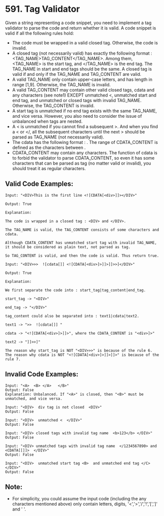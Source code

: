# 591. Tag Validator

Given a string representing a code snippet, you need to implement a tag validator to parse the code and return whether it is valid. A code snippet is valid if all the following rules hold:

* The code must be wrapped in a valid closed tag. Otherwise, the code is invalid.
* A closed tag (not necessarily valid) has exactly the following format : <TAG_NAME>TAG_CONTENT</TAG_NAME>. Among them, <TAG_NAME> is the start tag, and </TAG_NAME> is the end tag. The TAG_NAME in start and end tags should be the same. A closed tag is valid if and only if the TAG_NAME and TAG_CONTENT are valid.
* A valid TAG_NAME only contain upper-case letters, and has length in range [1,9]. Otherwise, the TAG_NAME is invalid.
* A valid TAG_CONTENT may contain other valid closed tags, cdata and any characters (see note1) EXCEPT unmatched <, unmatched start and end tag, and unmatched or closed tags with invalid TAG_NAME. Otherwise, the TAG_CONTENT is invalid.
* A start tag is unmatched if no end tag exists with the same TAG_NAME, and vice versa. However, you also need to consider the issue of unbalanced when tags are nested.
* A < is unmatched if you cannot find a subsequent >. And when you find a < or </, all the subsequent characters until the next > should be parsed as TAG_NAME (not necessarily valid).
* The cdata has the following format : <![CDATA[CDATA_CONTENT]]>. The range of CDATA_CONTENT is defined as the characters between <![CDATA[ and the first subsequent ]]>.
* CDATA_CONTENT may contain any characters. The function of cdata is to forbid the validator to parse CDATA_CONTENT, so even it has some characters that can be parsed as tag (no matter valid or invalid), you should treat it as regular characters.

## Valid Code Examples:

```
Input: "<DIV>This is the first line <![CDATA[<div>]]></DIV>"

Output: True

Explanation: 

The code is wrapped in a closed tag : <DIV> and </DIV>. 

The TAG_NAME is valid, the TAG_CONTENT consists of some characters and cdata. 

Although CDATA_CONTENT has unmatched start tag with invalid TAG_NAME, it should be considered as plain text, not parsed as tag.

So TAG_CONTENT is valid, and then the code is valid. Thus return true.

Input: "<DIV>>>  ![cdata[]] <![CDATA[<div>]>]]>]]>>]</DIV>"

Output: True

Explanation:

We first separate the code into : start_tag|tag_content|end_tag.

start_tag -> "<DIV>"

end_tag -> "</DIV>"

tag_content could also be separated into : text1|cdata|text2.

text1 -> ">>  ![cdata[]] "

cdata -> "<![CDATA[<div>]>]]>", where the CDATA_CONTENT is "<div>]>"

text2 -> "]]>>]"

The reason why start_tag is NOT "<DIV>>>" is because of the rule 6.
The reason why cdata is NOT "<![CDATA[<div>]>]]>]]>" is because of the rule 7.
```

## Invalid Code Examples:

```
Input: "<A>  <B> </A>   </B>"
Output: False
Explanation: Unbalanced. If "<A>" is closed, then "<B>" must be unmatched, and vice versa.

Input: "<DIV>  div tag is not closed  <DIV>"
Output: False

Input: "<DIV>  unmatched <  </DIV>"
Output: False

Input: "<DIV> closed tags with invalid tag name  <b>123</b> </DIV>"
Output: False

Input: "<DIV> unmatched tags with invalid tag name  </1234567890> and <CDATA[[]]>  </DIV>"
Output: False

Input: "<DIV>  unmatched start tag <B>  and unmatched end tag </C>  </DIV>"
Output: False
```

## Note:

* For simplicity, you could assume the input code (including the any characters mentioned above) only contain letters, digits, '<','>','/','!','[',']' and ' '.